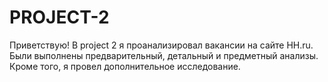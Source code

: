 # PROJECT-2
Приветствую! В project 2 я проанализировал вакансии на сайте HH.ru. Были выполнены предварительный, детальный и предметный анализы. Кроме того, я провел дополнительное исследование.

